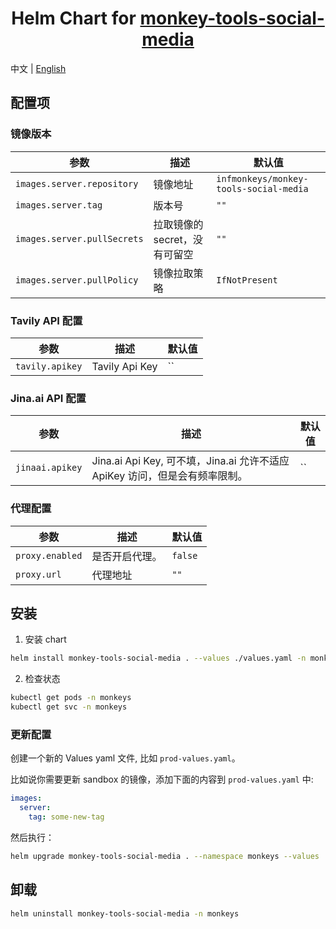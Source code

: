 <div align="center">

# Helm Chart for [monkey-tools-social-media](https://github.com/inf-monkeys/monkey-tools-social-media)<!-- omit in toc -->

</div>

中文 | [English](./README.md)

## 配置项

### 镜像版本

| 参数                        | 描述                          | 默认值                             |
| --------------------------- | ----------------------------- | ---------------------------------- |
| `images.server.repository`  | 镜像地址                      | `infmonkeys/monkey-tools-social-media` |
| `images.server.tag`         | 版本号                        | `""`                               |
| `images.server.pullSecrets` | 拉取镜像的 secret，没有可留空 | `""`                               |
| `images.server.pullPolicy`  | 镜像拉取策略                  | `IfNotPresent`                     |

### Tavily API 配置

| 参数            | 描述           | 默认值 |
| --------------- | -------------- | ------ |
| `tavily.apikey` | Tavily Api Key | ``     |

### Jina.ai API 配置

| 参数            | 描述                                                                        | 默认值 |
| --------------- | --------------------------------------------------------------------------- | ------ |
| `jinaai.apikey` | Jina.ai Api Key, 可不填，Jina.ai 允许不适应 ApiKey 访问，但是会有频率限制。 | ``     |

### 代理配置

| 参数            | 描述           | 默认值  |
| --------------- | -------------- | ------- |
| `proxy.enabled` | 是否开启代理。 | `false` |
| `proxy.url`     | 代理地址       | `""`    |



## 安装

1. 安装 chart

```sh
helm install monkey-tools-social-media . --values ./values.yaml -n monkeys
```

2. 检查状态

```sh
kubectl get pods -n monkeys
kubectl get svc -n monkeys
```

### 更新配置

创建一个新的 Values yaml 文件, 比如 `prod-values.yaml`。

比如说你需要更新 sandbox 的镜像，添加下面的内容到 `prod-values.yaml` 中:

```yaml
images:
  server:
    tag: some-new-tag
```

然后执行：

```sh
helm upgrade monkey-tools-social-media . --namespace monkeys --values ./values.yaml --values ./prod-values.yaml
```

## 卸载

```sh
helm uninstall monkey-tools-social-media -n monkeys
```

